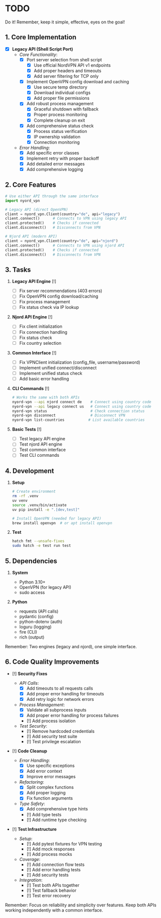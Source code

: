 # TODO

Do it! Remember, keep it simple, effective, eyes on the goal!

## 1. Core Implementation

- [x] **Legacy API (Shell Script Port)**
  - _Core Functionality_:
    - [x] Port server selection from shell script
      - [x] Use official NordVPN API v1 endpoints
      - [x] Add proper headers and timeouts
      - [x] Add server filtering for TCP only
    - [x] Implement OpenVPN config download and caching
      - [x] Use secure temp directory
      - [x] Download individual configs
      - [x] Add proper file permissions
    - [x] Add robust process management
      - [x] Graceful shutdown with fallback
      - [x] Proper process monitoring
      - [x] Complete cleanup on exit
    - [x] Add comprehensive status check
      - [x] Process status verification
      - [x] IP ownership validation
      - [x] Connection monitoring
  - _Error Handling_:
    - [x] Add specific error classes
    - [x] Implement retry with proper backoff
    - [x] Add detailed error messages
    - [x] Add comprehensive logging

## 2. Core Features

```python
# Use either API through the same interface
import nyord_vpn

# Legacy API (direct OpenVPN)
client = nyord_vpn.Client(country="de", api="legacy")
client.connect()      # Connects to VPN using legacy API
client.protected()    # Checks if connected
client.disconnect()   # Disconnects from VPN

# Njord API (modern API)
client = nyord_vpn.Client(country="de", api="njord")
client.connect()      # Connects to VPN using njord API
client.protected()    # Checks if connected
client.disconnect()   # Disconnects from VPN
```

## 3. Tasks

1. **Legacy API Engine** [!]

   - [ ] Fix server recommendations (403 errors)
   - [ ] Fix OpenVPN config download/caching
   - [ ] Fix process management
   - [ ] Fix status check via IP lookup

2. **Njord API Engine** [!]

   - [ ] Fix client initialization
   - [ ] Fix connection handling
   - [ ] Fix status check
   - [ ] Fix country selection

3. **Common Interface** [!]

   - [ ] Fix VPNClient initialization (config_file, username/password)
   - [ ] Implement unified connect/disconnect
   - [ ] Implement unified status check
   - [ ] Add basic error handling

4. **CLI Commands** [!]

   ```bash
   # Works the same with both APIs
   nyord-vpn --api njord connect de    # Connect using country code
   nyord-vpn --api legacy connect us   # Connect using country code
   nyord-vpn status                    # Check connection status
   nyord-vpn disconnect                # Disconnect VPN
   nyord-vpn list-countries           # List available countries
   ```

5. **Basic Tests** [!]
   - [ ] Test legacy API engine
   - [ ] Test njord API engine
   - [ ] Test common interface
   - [ ] Test CLI commands

## 4. Development

1. **Setup**

   ```bash
   # Create environment
   rm -rf .venv
   uv venv
   source .venv/bin/activate
   uv pip install -e ".[dev,test]"

   # Install OpenVPN (needed for legacy API)
   brew install openvpn  # or apt install openvpn
   ```

2. **Test**

   ```bash
   hatch fmt --unsafe-fixes
   sudo hatch -e test run test
   ```

## 5. Dependencies

1. **System**

   - Python 3.10+
   - OpenVPN (for legacy API)
   - sudo access

2. **Python**
   - requests (API calls)
   - pydantic (config)
   - python-dotenv (auth)
   - loguru (logging)
   - fire (CLI)
   - rich (output)

Remember: Two engines (legacy and njord), one simple interface.

## 6. Code Quality Improvements

- [!] **Security Fixes**

  - _API Calls_:
    - [x] Add timeouts to all requests calls
    - [x] Add proper error handling for timeouts
    - [x] Add retry logic for network errors
  - _Process Management_:
    - [x] Validate all subprocess inputs
    - [x] Add proper error handling for process failures
    - [!] Add process isolation
  - _Test Security_:
    - [!] Remove hardcoded credentials
    - [!] Add security test suite
    - [!] Test privilege escalation

- [!] **Code Cleanup**

  - _Error Handling_:
    - [x] Use specific exceptions
    - [x] Add error context
    - [x] Improve error messages
  - _Refactoring_:
    - [x] Split complex functions
    - [x] Add proper logging
    - [x] Fix function arguments
  - _Type Safety_:
    - [x] Add comprehensive type hints
    - [!] Add type tests
    - [!] Add runtime type checking

- [!] **Test Infrastructure**
  - _Setup_:
    - [!] Add pytest fixtures for VPN testing
    - [!] Add mock responses
    - [!] Add process mocks
  - _Coverage_:
    - [!] Add connection flow tests
    - [!] Add error handling tests
    - [!] Add security tests
  - _Integration_:
    - [!] Test both APIs together
    - [!] Test fallback behavior
    - [!] Test error recovery

Remember: Focus on reliability and simplicity over features. Keep both APIs working independently with a common interface.
